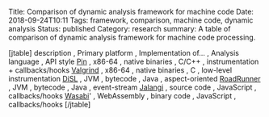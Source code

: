 Title: Comparison of dynamic analysis framework for machine code
Date: 2018-09-24T10:11
Tags: framework, comparison, machine code, dynamic analysis
Status: published
Category: research
summary: A table of comparison of dynamic analysis framework for machine code processing.


[jtable]
description , Primary platform , Implementation of… , Analysis language , API style
<a href="Pin" class="uri" title="wikilink">Pin</a> , x86-64 , native binaries , C/C++ , instrumentation + callbacks/hooks
<a href="Valgrind" class="uri" title="wikilink">Valgrind</a> , x86-64 , native binaries , C , low-level instrumentation
<a href="DiSL" class="uri" title="wikilink">DiSL</a> , JVM , bytecode , Java , aspect-oriented
<a href="RoadRunner" class="uri" title="wikilink">RoadRunner</a> , JVM , bytecode , Java , event-stream
<a href="Jalangi" class="uri" title="wikilink">Jalangi</a> , source code , JavaScript , callbacks/hooks
<a href="Wasabi" class="uri" title="wikilink">Wasabi</a>' , WebAssembly , binary code , JavaScript , callbacks/hooks
[/jtable]

